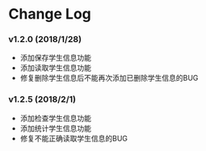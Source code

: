 # Change Log

### v1.2.0 (2018/1/28)
- 添加保存学生信息功能
- 添加读取学生信息功能
- 修复删除学生信息后不能再次添加已删除学生信息的BUG
### v1.2.5 (2018/2/1)
- 添加检查学生信息功能
- 添加统计学生信息功能
- 修复不能正确读取学生信息的BUG
